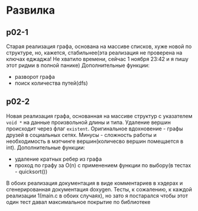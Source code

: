 # Развилка

## p02-1

Старая реализация графа, основана на массиве списков, хуже новой по структуре, но, кажется, стабильнее(эта реализация не проверена на ключах еджаджа! Не хватило времени, сейчас 1 ноября 23:42 и я пишу этот ридми в полной панике)
Дополнительные функции:

 - разворот графа
 - поиск количества путей(dfs)

## p02-2

Новая реализация графа, основанная на массиве структур с указателем `void *` на данные произвольной длины и типа. Удаление вершин происходит через флаг `existent`. Оригинальное вдохновение - графы друзей в социальных сетях. Минусы - сложность работы и необходимость в мэтчинге вершин(количесво вершин помещается в int).
Дополнительные функции:

 - удаление кратных ребер из графа
 - проход по графу за O(n) с применением функции по выбору(в тестах - quicksort())

В обоих реализация документация в виде комментариев в хэдерах и сгенерированная документация doxygen. Тесты, к сожалению, к каждой реализации 1(main.c в обоих случаях), но зато я постарался чтобы этот один тест давал максимальное покрытие по библиотеке